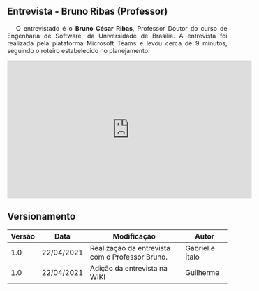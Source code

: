 ## Entrevista - Bruno Ribas (Professor)

<p style="text-indent: 20px; text-align: justify">
O entrevistado é o <b>Bruno César Ribas</b>, Professor Doutor do curso de Engenharia de Software, da Universidade de Brasília. A entrevista foi realizada pela plataforma Microsoft Teams e levou cerca de 9 minutos, seguindo o roteiro estabelecido no planejamento.
</p>

<div align="center">
    <iframe width="560" height="315" src="https://www.youtube.com/embed/Mqw2bU0hy2g" title="YouTube video player" frameborder="0" allow="accelerometer; autoplay; clipboard-write; encrypted-media; gyroscope; picture-in-picture" allowfullscreen></iframe>
</div>

## Versionamento

| Versão | Data | Modificação | Autor |
|--|--|--|--|
| 1.0 | 22/04/2021 | Realização da entrevista com o Professor Bruno. | Gabriel e Ítalo |
| 1.0 | 22/04/2021 | Adição da entrevista na WIKI | Guilherme |